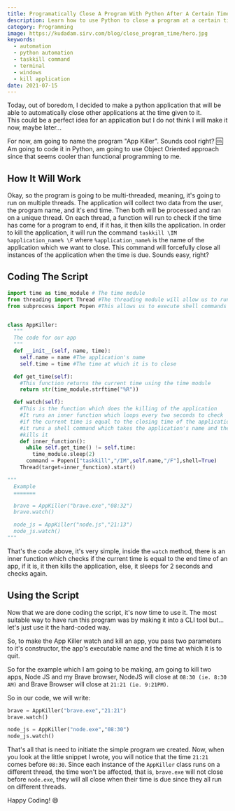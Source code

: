 ```yaml
---
title: Programatically Close A Program With Python After A Certain Time
description: Learn how to use Python to close a program at a certain time.
category: Programming
image: https://kudadam.sirv.com/blog/close_program_time/hero.jpg
keywords:
  - automation
  - python automation
  - taskkill command
  - terminal
  - windows
  - kill application
date: 2021-07-15
---
```


<p class="intro">
  Today, out of boredom, I decided to make a python application that will be able to automatically close other applications at the time given to it.<br/>
  This could be a perfect idea for an application but I do not think I will make it now, maybe later...
</p>

For now, am going to name the program "App Killer". Sounds cool right? :cool:
Am going to code it in Python, am going to use Object Oriented approach since that seems cooler than functional programming to me.

## How It Will Work

Okay, so the program is going to be multi-threaded, meaning, it's going to run on multiple threads.
The application will collect two data from the user, the program name, and it's end time. Then both will be processed and ran on a unique thread.
On each thread, a function will run to check if the time has come for a program to end,
if it has, it then kills the application.
In order to kill the application, it will run the command `taskkill \IM %application_name% \F` where `%application_name%` is the name of the application which we want to close. This command will forcefully close all instances of the application when the time is due. Sounds easy, right?

## Coding The Script

```python
import time as time_module # The time module
from threading import Thread #The threading module will allow us to run the program on multiple threads
from subprocess import Popen #This allows us to execute shell commands


class AppKiller:
  """
  The code for our app
  """
  def __init__(self, name, time):
    self.name = name #The application's name
    self.time = time #The time at which it is to close

  def get_time(self):
    #This function returns the current time using the time module
    return str(time_module.strftime("%R"))

  def watch(self):
    #This is the function which does the killing of the application
    #It runs an inner function which loops every two seconds to check
    #if the current time is equal to the closing time of the application
    #it runs a shell command which takes the application's name and then
    #kills it
    def inner_function():
      while self.get_time() != self.time:
        time_module.sleep(2)
      command = Popen(["taskkill","/IM",self.name,"/F"],shell=True)
    Thread(target=inner_function).start()

"""
  Example
  =======

  brave = AppKiller("brave.exe","08:32")
  brave.watch()

  node_js = AppKiller("node.js","21:13")
  node_js.watch()
"""

```

That's the code above, it's very simple, inside the `watch` method, there is an inner function which checks if the current time is equal to the end time of an app, if it is, it then kills the application, else, it sleeps for 2 seconds and checks again.

## Using the Script

Now that we are done coding the script, it's now time to use it. The most suitable way to have run this program was by making it into a CLI tool but... let's just use it the hard-coded way.

So, to make the App Killer watch and kill an app, you pass two parameters to it's constructor, the app's executable name and the time at which it is to quit.

So for the example which I am going to be making, am going to kill two apps, Node JS and my Brave browser, NodeJS will close at `08:30 (ie. 8:30 AM)` and Brave Browser will close at `21:21 (ie. 9:21PM)`.

So in our code, we will write:

```python
brave = AppKiller("brave.exe","21:21")
brave.watch()

node_js = AppKiller("node.exe","08:30")
node_js.watch()
```

That's all that is need to initiate the simple program we created.
Now, when you look at the little snippet I wrote, you will notice that the time `21:21` comes before `08:30`. Since each instance of the `AppKiller` class runs on a different thread, the time won't be affected, that is, `brave.exe` will not close before `node.exe`, they will all close when their time is due since they all run on different threads.

Happy Coding! :smile:

